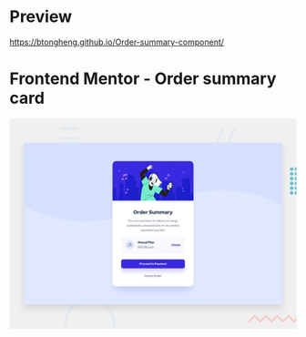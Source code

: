 # Preview

https://btongheng.github.io/Order-summary-component/

# Frontend Mentor - Order summary card

![Design preview for the Order summary card coding challenge](./design/desktop-preview.jpg)

